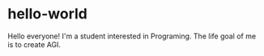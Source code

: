 # hello-world
Hello everyone! I'm a student interested in Programing. The life goal of me is to create AGI.
